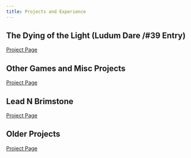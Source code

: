 ```yaml
---
title: Projects and Experience
---
```


## The Dying of the Light (Ludum Dare /#39 Entry)
[Project Page](/projects/DyingOfTheLight)

## Other Games and Misc Projects
[Project Page](/projects/GameJamMisc)

## Lead N Brimstone
[Project Page](/projects/LeadNBrimstone)

## Older Projects
[Project Page](/projects/OldProjects)